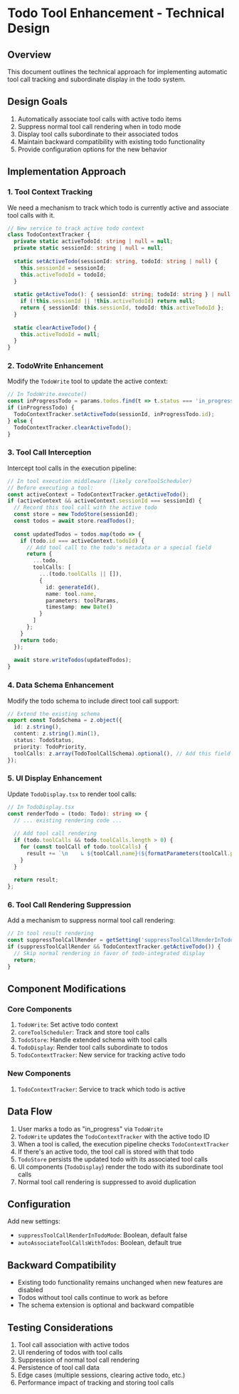 # Todo Tool Enhancement - Technical Design

## Overview

This document outlines the technical approach for implementing automatic tool call tracking and subordinate display in the todo system.

## Design Goals

1. Automatically associate tool calls with active todo items
2. Suppress normal tool call rendering when in todo mode
3. Display tool calls subordinate to their associated todos
4. Maintain backward compatibility with existing todo functionality
5. Provide configuration options for the new behavior

## Implementation Approach

### 1. Tool Context Tracking

We need a mechanism to track which todo is currently active and associate tool calls with it.

```typescript
// New service to track active todo context
class TodoContextTracker {
  private static activeTodoId: string | null = null;
  private static sessionId: string | null = null;
  
  static setActiveTodo(sessionId: string, todoId: string | null) {
    this.sessionId = sessionId;
    this.activeTodoId = todoId;
  }
  
  static getActiveTodo(): { sessionId: string; todoId: string } | null {
    if (!this.sessionId || !this.activeTodoId) return null;
    return { sessionId: this.sessionId, todoId: this.activeTodoId };
  }
  
  static clearActiveTodo() {
    this.activeTodoId = null;
  }
}
```

### 2. TodoWrite Enhancement

Modify the `TodoWrite` tool to update the active context:

```typescript
// In TodoWrite.execute()
const inProgressTodo = params.todos.find(t => t.status === 'in_progress');
if (inProgressTodo) {
  TodoContextTracker.setActiveTodo(sessionId, inProgressTodo.id);
} else {
  TodoContextTracker.clearActiveTodo();
}
```

### 3. Tool Call Interception

Intercept tool calls in the execution pipeline:

```typescript
// In tool execution middleware (likely coreToolScheduler)
// Before executing a tool:
const activeContext = TodoContextTracker.getActiveTodo();
if (activeContext && activeContext.sessionId === sessionId) {
  // Record this tool call with the active todo
  const store = new TodoStore(sessionId);
  const todos = await store.readTodos();
  
  const updatedTodos = todos.map(todo => {
    if (todo.id === activeContext.todoId) {
      // Add tool call to the todo's metadata or a special field
      return {
        ...todo,
        toolCalls: [
          ...(todo.toolCalls || []),
          {
            id: generateId(),
            name: tool.name,
            parameters: toolParams,
            timestamp: new Date()
          }
        ]
      };
    }
    return todo;
  });
  
  await store.writeTodos(updatedTodos);
}
```

### 4. Data Schema Enhancement

Modify the todo schema to include direct tool call support:

```typescript
// Extend the existing schema
export const TodoSchema = z.object({
  id: z.string(),
  content: z.string().min(1),
  status: TodoStatus,
  priority: TodoPriority,
  toolCalls: z.array(TodoToolCallSchema).optional(), // Add this field
});
```

### 5. UI Display Enhancement

Update `TodoDisplay.tsx` to render tool calls:

```typescript
// In TodoDisplay.tsx
const renderTodo = (todo: Todo): string => {
  // ... existing rendering code ...
  
  // Add tool call rendering
  if (todo.toolCalls && todo.toolCalls.length > 0) {
    for (const toolCall of todo.toolCalls) {
      result += `\n    ↳ ${toolCall.name}(${formatParameters(toolCall.parameters)})`;
    }
  }
  
  return result;
};
```

### 6. Tool Call Rendering Suppression

Add a mechanism to suppress normal tool call rendering:

```typescript
// In tool result rendering
const suppressToolCallRender = getSetting('suppressToolCallRenderInTodoMode', false);
if (suppressToolCallRender && TodoContextTracker.getActiveTodo()) {
  // Skip normal rendering in favor of todo-integrated display
  return;
}
```

## Component Modifications

### Core Components
1. `TodoWrite`: Set active todo context
2. `coreToolScheduler`: Track and store tool calls
3. `TodoStore`: Handle extended schema with tool calls
4. `TodoDisplay`: Render tool calls subordinate to todos
5. `TodoContextTracker`: New service for tracking active todo

### New Components
1. `TodoContextTracker`: Service to track which todo is active

## Data Flow

1. User marks a todo as "in_progress" via `TodoWrite`
2. `TodoWrite` updates the `TodoContextTracker` with the active todo ID
3. When a tool is called, the execution pipeline checks `TodoContextTracker`
4. If there's an active todo, the tool call is stored with that todo
5. `TodoStore` persists the updated todo with its associated tool calls
6. UI components (`TodoDisplay`) render the todo with its subordinate tool calls
7. Normal tool call rendering is suppressed to avoid duplication

## Configuration

Add new settings:
- `suppressToolCallRenderInTodoMode`: Boolean, default false
- `autoAssociateToolCallsWithTodos`: Boolean, default true

## Backward Compatibility

- Existing todo functionality remains unchanged when new features are disabled
- Todos without tool calls continue to work as before
- The schema extension is optional and backward compatible

## Testing Considerations

1. Tool call association with active todos
2. UI rendering of todos with tool calls
3. Suppression of normal tool call rendering
4. Persistence of tool call data
5. Edge cases (multiple sessions, clearing active todo, etc.)
6. Performance impact of tracking and storing tool calls